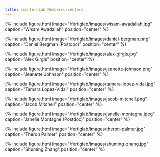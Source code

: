 ```yaml
---
title: <center>Lab Members</center>
---
```


{% include figure.html image="/fertiglab/images/wisam-awadallah.jpg" caption="Wisam Awadallah" position="center" %}

{% include figure.html image="/fertiglab/images/daniel-bergman.png" caption="Daniel Bergman (Postdoc)" position="center" %}

{% include figure.html image="/fertiglab/images/alex-girgis.jpg" caption="Alex Girgis" position="center" %}

{% include figure.html image="/fertiglab/images/jeanette-johnson.png" caption="Jeanette Johnson" position="center" %}

{% include figure.html image="/fertiglab/images/tamara-lopez-vidal.jpg" caption="Tamara Lopez-Vidal" position="center" %}

{% include figure.html image="/fertiglab/images/jacob-mitchell.png" caption="Jacob Mitchell" position="center" %}

{% include figure.html image="/fertiglab/images/janelle-montagne.jpeg" caption="Janelle Montagne (Postdoc)" position="center" %}

{% include figure.html image="/fertiglab/images/theron-palmer.jpg" caption="Theron Palmer" position="center" %}

{% include figure.html image="/fertiglab/images/shuming-zhang.jpg" caption="Shuming Zhang" position="center" %}

